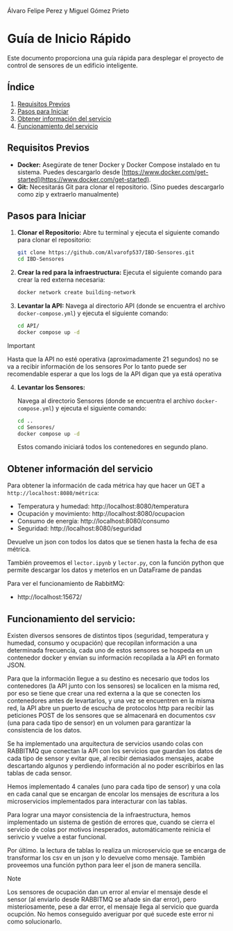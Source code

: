 Álvaro Felipe Perez y Miguel Gómez Prieto
# Guía de Inicio Rápido

Este documento proporciona una guía rápida para desplegar el proyecto de control de sensores de un edificio inteligente.

## Índice
1. [Requisitos Previos](#requisitos-previos)
2. [Pasos para Iniciar](#pasos-para-iniciar)
3. [Obtener información del servicio](#obtener-información-del-servicio)
4. [Funcionamiento del servicio](#funcionamiento-del-servicio)

## Requisitos Previos

-   **Docker:** Asegúrate de tener Docker y Docker Compose instalado en tu sistema. Puedes descargarlo desde [https://www.docker.com/get-started](https://www.docker.com/get-started).
-   **Git:** Necesitarás Git para clonar el repositorio. (Sino puedes descargarlo como zip y extraerlo manualmente)

## Pasos para Iniciar

1.  **Clonar el Repositorio:**
    Abre tu terminal y ejecuta el siguiente comando para clonar el repositorio:

    ```bash
    git clone https://github.com/Alvarofp537/IBD-Sensores.git
    cd IBD-Sensores
    ```

2.  **Crear la red para la infraestructura:**
    Ejecuta el siguiente comando para crear la red externa necesaria:

    ```bash
    docker network create building-network
    ```

3.  **Levantar la API:**
    Navega al directorio API (donde se encuentra el archivo `docker-compose.yml`) y ejecuta el siguiente comando:

    ```bash
    cd API/
    docker compose up -d
    ```

> [!IMPORTANT]  
> Hasta que la API no esté operativa (aproximadamente 21 segundos) no se va a recibir información de los sensores
> Por lo tanto puede ser recomendable esperar a que los logs de la API digan que ya está operativa

4.  **Levantar los Sensores:**

    Navega al directorio Sensores (donde se encuentra el archivo `docker-compose.yml`) y ejecuta el siguiente comando:

    ```bash
    cd ..
    cd Sensores/
    docker compose up -d
    ```

    Estos comando iniciará todos los contenedores en segundo plano.

## Obtener información del servicio

Para obtener la información de cada métrica hay que hacer un GET a `http://localhost:8080/métrica`:
- Temperatura y humedad: http://localhost:8080/temperatura
- Ocupación y movimiento: http://localhost:8080/ocupacion
- Consumo de energía: http://localhost:8080/consumo
- Seguridad: http://localhost:8080/seguridad

Devuelve un json con todos los datos que se tienen hasta la fecha de esa métrica.

También proveemos el `lector.ipynb` y `lector.py`, con la función python que permite descargar los datos y meterlos en un DataFrame de pandas


Para ver el funcionamiento de RabbitMQ:
- http://localhost:15672/

## Funcionamiento del servicio:

Existen diversos sensores de distintos tipos (seguridad, temperatura y humedad, consumo y ocupación) que recopilan información a una determinada frecuencia, cada uno de estos sensores se hospeda en un contenedor docker y envían su información recopilada a la API en formato JSON. 

Para que la información llegue a su destino es necesario que todos los contenedores (la API junto con los sensores) se localicen en la misma red, por eso se tiene que crear una red externa a la que se conecten los contenedores antes de levartarlos, y una vez se encuentren en la misma red, la API abre un puerto de escucha de protocolos http para recibir las peticiones POST de los sensores que se almacenará en documentos csv (una para cada tipo de sensor) en un volumen para garantizar la consistencia de los datos.


Se ha implementado una arquitectura de servicios usando colas con RABBITMQ que conectan la API con los servicios que guardan los datos de cada tipo de sensor y evitar que, al recibir demasiados mensajes, acabe descartando algunos y perdiendo información al no poder escribirlos en las tablas de cada sensor. 

Hemos implementado 4 canales (uno para cada tipo de sensor) y una cola en cada canal que se encargan de encolar los mensajes de escritura a los microservicios implementados para interacturar con las tablas. 

Para lograr una mayor consistencia de la infraestructura, hemos implementado un sistema de gestión de errores que, cuando se cierra el servicio de colas por motivos inesperados, automáticamente reinicia el serivcio y vuelve a estar funcional.


Por último. la lectura de tablas lo realiza un microservicio que se encarga de transformar los csv en un json y lo devuelve como mensaje.
También proveemos una función python para leer el json de manera sencilla.

> [!NOTE]  
> Los sensores de ocupación dan un error al enviar el mensaje desde el sensor (al enviarlo desde RABBITMQ se añade sin dar error), pero misteriosamente, pese a dar error, el mensaje llega al servicio que guarda ocupción. No hemos conseguido averiguar por qué sucede este error ni como solucionarlo.
